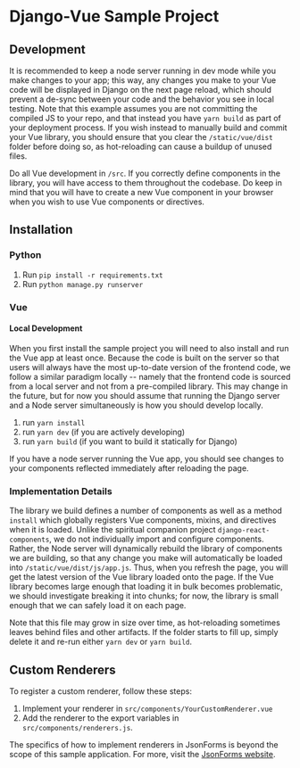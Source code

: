 # Django-Vue Sample Project

## Development
It is recommended to keep a node server running in dev mode while you make changes to your app; this way, any changes you
make to your Vue code will be displayed in Django on the next page reload, which should prevent a de-sync between your
code and the behavior you see in local testing. Note that this example assumes you are not committing the compiled
JS to your repo, and that instead you have `yarn build` as part of your deployment process. If you wish instead to manually
build and commit your Vue library, you should ensure that you clear the `/static/vue/dist` folder before doing so, as hot-reloading
can cause a buildup of unused files.

Do all Vue development in `/src`. If you correctly define components in the library, you will have access to them
throughout the codebase. Do keep in mind that you will have to create a new Vue component in your browser when you wish
to use Vue components or directives.

## Installation

### Python
1. Run `pip install -r requirements.txt`
2. Run `python manage.py runserver`

### Vue

#### Local Development

When you first install the sample project you will need to also install and run the Vue app at least once. Because the code is built 
on the server so that users will always have the most up-to-date version of the frontend code, we follow a similar 
paradigm locally -- namely that the frontend code is sourced from a local server and not from a pre-compiled library.
This may change in the future, but for now you should assume that running the Django server and a Node server simultaneously
is how you should develop locally.

1. run `yarn install`
2. run `yarn dev` (if you are actively developing)
3. run `yarn build` (if you want to build it statically for Django)

If you have a node server running the Vue app, you should see changes to your components reflected immediately after
reloading the page.

### Implementation Details
The library we build defines a number of components as well as a method `install` which globally registers Vue 
components, mixins, and directives when it is loaded. Unlike the spiritual companion project `django-react-components`,
we do not individually import and configure components. Rather, the Node server will dynamically rebuild the library
of components we are building, so that any change you make will automatically be loaded into `/static/vue/dist/js/app.js`.
Thus, when you refresh the page, you will get the latest version of the Vue library loaded onto the page. If the Vue library
becomes large enough that loading it in bulk becomes problematic, we should investigate breaking it into chunks; for now,
the library is small enough that we can safely load it on each page.

Note that this file may grow in size over time, as hot-reloading sometimes leaves behind files and other artifacts.
If the folder starts to fill up, simply delete it and re-run either `yarn dev` or `yarn build`.

## Custom Renderers

To register a custom renderer, follow these steps:
1. Implement your renderer in `src/components/YourCustomRenderer.vue`
2. Add the renderer to the export variables in `src/components/renderers.js`.

The specifics of how to implement renderers in JsonForms is beyond the scope of this sample application. For more, visit
the [JsonForms website](https://jsonforms.io).
